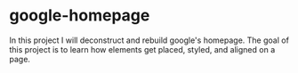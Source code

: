 # google-homepage
In this project I will deconstruct and rebuild google's homepage.
The goal of this project is to learn how elements get placed, styled, and aligned on a page.